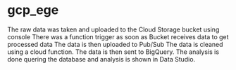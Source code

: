 # gcp_ege
The raw data was taken and uploaded to the Cloud Storage bucket using console
There was a function trigger as soon as Bucket receives data to get processed data
The data is then uploaded to Pub/Sub
The data is cleaned using a cloud function.
The data is then sent to BigQuery.
The analysis is done quering the database and analysis is shown in Data Studio.
